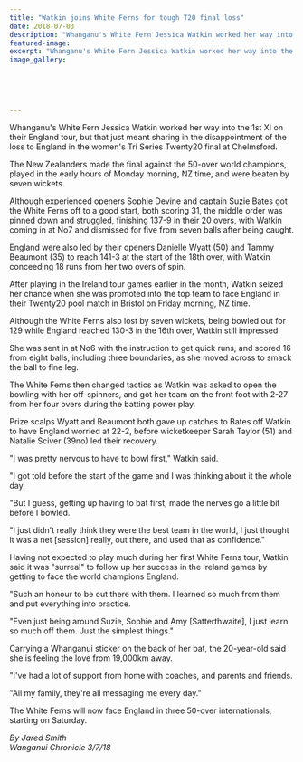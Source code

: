 ```yaml
---
title: "Watkin joins White Ferns for tough T20 final loss"
date: 2018-07-03
description: "Whanganu's White Fern Jessica Watkin worked her way into the 1st XI on their England tour..."
featured-image: 
excerpt: "Whanganu's White Fern Jessica Watkin worked her way into the 1st XI on their England tour.."
image_gallery:
	
	
	
	
	
---
```


<p>Whanganu's White Fern Jessica Watkin worked her way into the 1st XI on their England tour, but that just meant sharing in the disappointment of the loss to England in the women's Tri Series Twenty20 final at Chelmsford.</p>
<p class="element element-paragraph">The New Zealanders made the final against the 50-over world champions, played in the early hours of Monday morning, NZ time, and were beaten by seven wickets.</p>
<p class="element element-paragraph">Although experienced openers Sophie Devine and captain Suzie Bates got the White Ferns off to a good start, both scoring 31, the middle order was pinned down and struggled, finishing 137-9 in their 20 overs, with Watkin coming in at No7 and dismissed for five from seven balls after being caught.</p>
<p class="element element-paragraph">England were also led by their openers Danielle Wyatt (50) and Tammy Beaumont (35) to reach 141-3 at the start of the 18th over, with Watkin conceeding 18 runs from her two overs of spin.</p>
<p class="element element-paragraph">After playing in the Ireland tour games earlier in the month, Watkin seized her chance when she was promoted into the top team to face England in their Twenty20 pool match in Bristol on Friday morning, NZ time.</p>
<p class="element element-paragraph">Although the White Ferns also lost by seven wickets, being bowled out for 129 while England reached 130-3 in the 16th over, Watkin still impressed.</p>
<p class="element element-paragraph">She was sent in at No6 with the instruction to get quick runs, and scored 16 from eight balls, including three boundaries, as she moved across to smack the ball to fine leg.</p>
<p class="element element-paragraph">The White Ferns then changed tactics as Watkin was asked to open the bowling with her off-spinners, and got her team on the front foot with 2-27 from her four overs during the batting power play.</p>
<p class="element element-paragraph">Prize scalps Wyatt and Beaumont both gave up catches to Bates off Watkin to have England worried at 22-2, before wicketkeeper Sarah Taylor (51) and Natalie Sciver (39no) led their recovery.</p>
<p class="element element-paragraph">"I was pretty nervous to have to bowl first," Watkin said.</p>
<p class="element element-paragraph">"I got told before the start of the game and I was thinking about it the whole day.</p>
<p class="element element-paragraph">"But I guess, getting up having to bat first, made the nerves go a little bit before I bowled.</p>
<p class="element element-paragraph">"I just didn't really think they were the best team in the world, I just thought it was a net [session] really, out there, and used that as confidence."</p>
<p class="element element-paragraph">Having not expected to play much during her first White Ferns tour, Watkin said it was "surreal" to follow up her success in the Ireland games by getting to face the world champions England.</p>
<p class="element element-paragraph">"Such an honour to be out there with them. I learned so much from them and put everything into practice.</p>
<p class="element element-paragraph">"Even just being around Suzie, Sophie and Amy [Satterthwaite], I just learn so much off them. Just the simplest things."</p>
<p class="element element-paragraph">Carrying a Whanganui sticker on the back of her bat, the 20-year-old said she is feeling the love from 19,000km away.</p>
<p class="element element-paragraph">"I've had a lot of support from home with coaches, and parents and friends.</p>
<p class="element element-paragraph">"All my family, they're all messaging me every day."</p>
<p class="element element-paragraph">The White Ferns will now face England in three 50-over internationals, starting on Saturday.</p>
<p class="element element-paragraph"><em>By Jared Smith</em><br /><em>Wanganui Chronicle 3/7/18</em></p>

